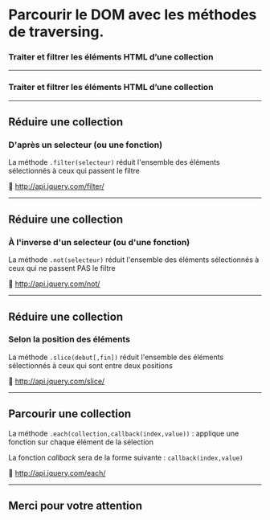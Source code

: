 <!-- footer: Copyright 2017 © Glenn ROLLAND – Reproduction interdite -->
<!-- page_number : true -->

<link rel="stylesheet" href="../../assets/style.css" />

# Parcourir le DOM avec les méthodes de traversing.

### Traiter et filtrer les éléments HTML d’une collection

<!-- 06/06 Document -->

----

### Traiter et filtrer les éléments HTML d’une collection

----

## Réduire une collection

### D'après un selecteur (ou une fonction)

La méthode `.filter(selecteur)` réduit l'ensemble des éléments sélectionnés à ceux qui passent le filtre

:blue_book: http://api.jquery.com/filter/

----

## Réduire une collection

### À l'inverse d'un selecteur (ou d'une fonction)

La méthode `.not(selecteur)` réduit l'ensemble des éléments sélectionnés à ceux qui ne passent PAS le filtre

:blue_book: http://api.jquery.com/not/

----

## Réduire une collection

### Selon la position des éléments

La méthode `.slice(debut[,fin])` réduit l'ensemble des éléments sélectionnés à ceux qui sont entre deux positions

:blue_book: http://api.jquery.com/slice/

----

## Parcourir une collection

La méthode `.each(collection,callback(index,value))` : applique une fonction sur chaque élément de la sélection

La fonction _callback_ sera de la forme suivante : `callback(index,value)`

:blue_book: http://api.jquery.com/each/

----

## Merci pour votre attention
